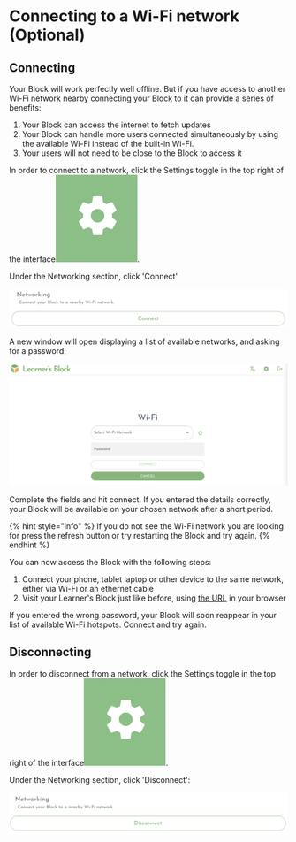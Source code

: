 # Connecting to a Wi-Fi network \(Optional\)

## Connecting

Your Block will work perfectly well offline. But if you have access to another Wi-Fi network nearby connecting your Block to it can provide a series of benefits:

1. Your Block can access the internet to fetch updates
2. Your Block can handle more users connected simultaneously by using the available Wi-Fi instead of the built-in Wi-Fi. 
3. Your users will not need to be close to the Block to access it

In order to connect to a network, click the Settings toggle in the top right of the interface![](../.gitbook/assets/screenshot-2021-03-23-at-13.23.52%20%281%29.png).

Under the Networking section, click 'Connect'

![](../.gitbook/assets/screenshot-2021-09-19-at-18.39.16.png)

A new window will open displaying a list of available networks, and asking for a password:

![](../.gitbook/assets/screenshot-2021-09-19-at-18.39.48.png)

Complete the fields and hit connect. If you entered the details correctly, your Block will be available on your chosen network after a short period. 

{% hint style="info" %}
If you do not see the Wi-Fi network you are looking for press the refresh button or try restarting the Block and try again.
{% endhint %}

You can now access the Block with the following steps:

1. Connect your phone, tablet laptop or other device to the same network, either via Wi-Fi or an ethernet cable
2. Visit your Learner's Block just like before, using [the URL](how-to-connect.md) in your browser

If you entered the wrong password, your Block will soon reappear in your list of available Wi-Fi hotspots. Connect and try again. 

## Disconnecting

In order to disconnect from a network, click the Settings toggle in the top right of the interface![](../.gitbook/assets/screenshot-2021-03-23-at-13.23.52%20%281%29.png).

Under the Networking section, click 'Disconnect':

![](../.gitbook/assets/screenshot-2021-09-19-at-18.39.09.png)

